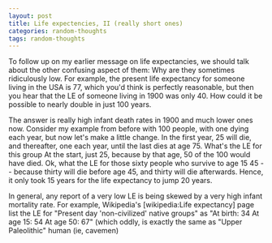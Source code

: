 ```yaml
---
layout: post
title: Life expectencies, II (really short ones)
categories: random-thoughts
tags: random-thoughts
---
```


  
To follow up on my earlier message on life expectancies, we should talk about the other confusing aspect of them:  Why are they sometimes ridiculously low.  For example, the present life expectancy for someone living in the USA is 77, which you'd think is perfectly reasonable, but then you hear that the LE of someone living in 1900 was only 40.  How could it be possible to nearly double in just 100 years.

The answer is really high infant death rates in 1900 and much lower ones now.  Consider my example from before with 100 people, with one dying each year, but now let's make a little change.  In the first year, 25 will die, and thereafter, one each year, until the last dies at age 75.  What's the LE for this group   At the start, just 25, because by that age, 50 of the 100 would have died.  Ok, what the LE for those sixty people who survive to age 15   45 -- because thirty will die before age 45, and thirty will die afterwards. Hence, it only took 15 years for the life expectancy to jump 20 years.

In general, any report of a very low LE is being skewed by a very high infant mortality rate.  For example, Wikipedia's [wikipedia:Life expectancy] page list the LE for  "Present day 'non-civilized' native groups" as "At birth: 34 At age 15: 54 At age 50: 67"  (which oddly, is exactly the same as "Upper Paleolithic" human (ie, cavemen)

